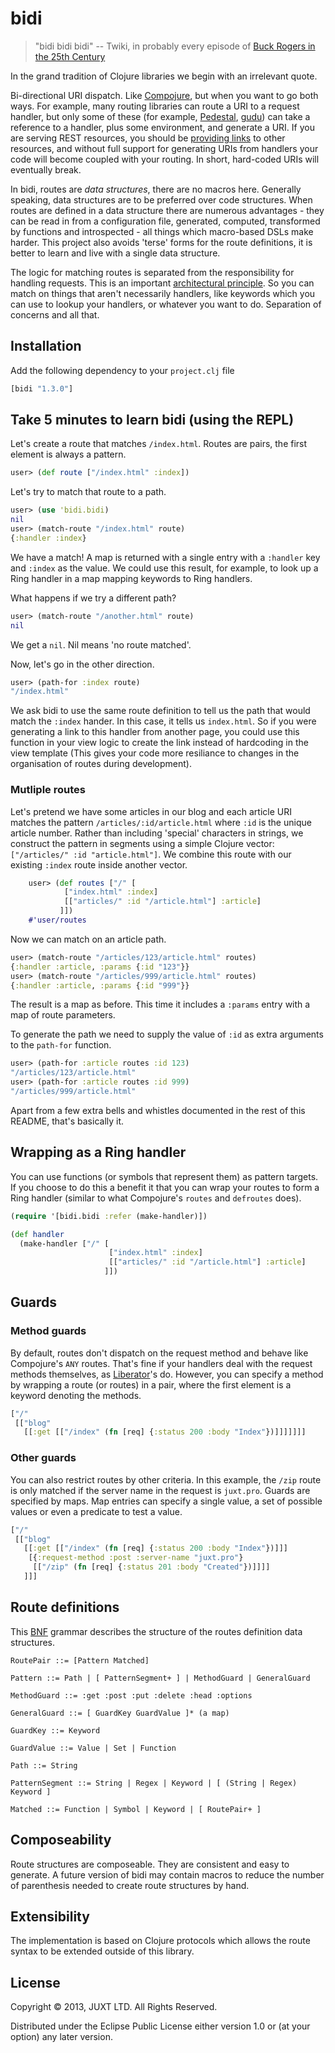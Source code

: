 # bidi

> "bidi bidi bidi" -- Twiki, in probably every episode of
  [Buck Rogers in the 25th Century](http://en.wikipedia.org/wiki/Buck_Rogers_in_the_25th_Century_%28TV_series%29)

In the grand tradition of Clojure libraries we begin with an irrelevant
quote.

Bi-directional URI dispatch. Like
[Compojure](https://github.com/weavejester/compojure), but when you want
to go both ways. For example, many routing libraries can route a URI to
a request handler, but only some of these (for example,
[Pedestal](http://pedestal.io),
[gudu](https://github.com/thatismatt/gudu)) can take a reference to a
handler, plus some environment, and generate a URI. If you are serving
REST resources, you should be
[providing links](http://en.wikipedia.org/wiki/HATEOAS) to other
resources, and without full support for generating URIs from handlers
your code will become coupled with your routing. In short, hard-coded
URIs will eventually break.

In bidi, routes are *data structures*, there are no macros here. Generally
speaking, data structures are to be preferred over code structures. When
routes are defined in a data structure there are numerous
advantages - they can be read in from a configuration file, generated,
computed, transformed by functions and introspected - all things which
macro-based DSLs make harder. This project also avoids 'terse' forms for
the route definitions, it is better to learn and live with a single data
structure.

The logic for matching routes is separated from the responsibility for
handling requests. This is an important
[architectural principle](http://www.infoq.com/presentations/Simple-Made-Easy). So
you can match on things that aren't necessarily handlers, like keywords
which you can use to lookup your handlers, or whatever you want to
do. Separation of concerns and all that.

## Installation

Add the following dependency to your `project.clj` file

```clojure
[bidi "1.3.0"]
```

## Take 5 minutes to learn bidi (using the REPL)

Let's create a route that matches `/index.html`. Routes are pairs, the
first element is always a pattern.

```clojure
user> (def route ["/index.html" :index])
```

Let's try to match that route to a path.

```clojure
user> (use 'bidi.bidi)
nil
user> (match-route "/index.html" route)
{:handler :index}
```

We have a match! A map is returned with a single entry with a `:handler`
key and `:index` as the value. We could use this result, for example, to
look up a Ring handler in a map mapping keywords to Ring handlers.

What happens if we try a different path?

```clojure
user> (match-route "/another.html" route)
nil
```

We get a `nil`. Nil means 'no route matched'.

Now, let's go in the other direction.

```clojure
user> (path-for :index route)
"/index.html"
```

We ask bidi to use the same route definition to tell us the path that
would match the `:index` hander. In this case, it tells us
`index.html`. So if you were generating a link to this handler from
another page, you could use this function in your view logic to create
the link instead of hardcoding in the view template (This gives your
code more resiliance to changes in the organisation of routes during
development).

### Mutliple routes

Let's pretend we have some articles in our blog and each article URI
matches the pattern `/articles/:id/article.html` where `:id` is the unique
article number. Rather than including 'special' characters in strings,
we construct the pattern in segments using a simple Clojure vector:
`["/articles/" :id "article.html"]`. We combine this route with our
existing `:index` route inside another vector.

```clojure
    user> (def routes ["/" [
            ["index.html" :index]
            [["articles/" :id "/article.html"] :article]
           ]])
    #'user/routes
```

Now we can match on an article path.

```clojure
user> (match-route "/articles/123/article.html" routes)
{:handler :article, :params {:id "123"}}
user> (match-route "/articles/999/article.html" routes)
{:handler :article, :params {:id "999"}}
```

The result is a map as before. This time it includes a `:params` entry
with a map of route parameters.

To generate the path we need to supply the value of `:id` as extra
arguments to the `path-for` function.

```clojure
user> (path-for :article routes :id 123)
"/articles/123/article.html"
user> (path-for :article routes :id 999)
"/articles/999/article.html"
```

Apart from a few extra bells and whistles documented in the rest of this
README, that's basically it.

## Wrapping as a Ring handler

You can use functions (or symbols that represent them) as pattern
targets. If you choose to do this a benefit it that you can wrap your
routes to form a Ring handler (similar to what Compojure's `routes` and
`defroutes` does).

```clojure
(require '[bidi.bidi :refer (make-handler)])

(def handler
  (make-handler ["/" [
                      ["index.html" :index]
                      [["articles/" :id "/article.html"] :article]
                     ]])
```

## Guards

### Method guards

By default, routes don't dispatch on the request method and behave like
Compojure's `ANY` routes. That's fine if your handlers deal with the
request methods themselves, as
[Liberator](http://clojure-liberator.github.io/liberator/)'s
do. However, you can specify a method by wrapping a route (or routes) in
a pair, where the first element is a keyword denoting the methods.

```clojure
["/"
 [["blog"
   [[:get [["/index" (fn [req] {:status 200 :body "Index"})]]]]]]]
```

### Other guards

You can also restrict routes by other criteria. In this example, the
`/zip` route is only matched if the server name in the request is
`juxt.pro`. Guards are specified by maps. Map entries can specify a
single value, a set of possible values or even a predicate to test a
value.

```clojure
["/"
 [["blog"
   [[:get [["/index" (fn [req] {:status 200 :body "Index"})]]]
    [{:request-method :post :server-name "juxt.pro"}
     [["/zip" (fn [req] {:status 201 :body "Created"})]]]]
   ]]]
```

## Route definitions

This [BNF](http://en.wikipedia.org/wiki/Backus%E2%80%93Naur_Form)
grammar describes the structure of the routes definition data
structures.

```
RoutePair ::= [Pattern Matched]

Pattern ::= Path | [ PatternSegment+ ] | MethodGuard | GeneralGuard

MethodGuard ::= :get :post :put :delete :head :options

GeneralGuard ::= [ GuardKey GuardValue ]* (a map)

GuardKey ::= Keyword

GuardValue ::= Value | Set | Function

Path ::= String

PatternSegment ::= String | Regex | Keyword | [ (String | Regex) Keyword ]

Matched ::= Function | Symbol | Keyword | [ RoutePair+ ]
```

## Composeability

Route structures are composeable. They are consistent and easy to
generate. A future version of bidi may contain macros to reduce the
number of parenthesis needed to create route structures by hand.

## Extensibility

The implementation is based on Clojure protocols which allows the route
syntax to be extended outside of this library.

## License

Copyright © 2013, JUXT LTD. All Rights Reserved.

Distributed under the Eclipse Public License either version 1.0 or (at
your option) any later version.
